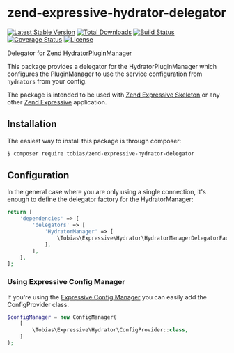 # zend-expressive-hydrator-delegator

[![Latest Stable Version](https://poser.pugx.org/tobias/zend-expressive-hydrator-delegator/v/stable)](https://packagist.org/packages/tobias/zend-expressive-hydrator-delegator)
[![Total Downloads](https://poser.pugx.org/tobias/zend-expressive-hydrator-delegator/downloads)](https://packagist.org/packages/tobias/zend-expressive-hydrator-delegator)
[![Build Status](https://travis-ci.org/tobias-trozowski/zend-expressive-hydrator-delegator.svg?branch=master)](https://travis-ci.org/tobias-trozowski/zend-expressive-hydrator-delegator)
[![Coverage Status](https://coveralls.io/repos/tobias-trozowski/zend-expressive-hydrator-delegator/badge.svg?branch=master)](https://coveralls.io/r/tobias-trozowski/zend-expressive-hydrator-delegator?branch=master)
[![License](https://poser.pugx.org/tobias/zend-expressive-hydrator-delegator/license)](https://packagist.org/packages/tobias/zend-expressive-hydrator-delegator)

Delegator for Zend [HydratorPluginManager](https://github.com/zendframework/zend-hydrator)

This package provides a delegator for the HydratorPluginManager which configures the PluginManager to use the service configuration from ```hydrators``` from your config.

The package is intended to be used with [Zend Expressive Skeleton](https://github.com/zendframework/zend-expressive-skeleton) or any other [Zend Expressive](https://github.com/zendframework/zend-expressive) application.


## Installation

The easiest way to install this package is through composer:

```bash
$ composer require tobias/zend-expressive-hydrator-delegator
```

## Configuration

In the general case where you are only using a single connection, it's enough to define the delegator factory for the HydratorManager:

```php
return [
    'dependencies' => [
        'delegators' => [
            'HydratorManager' => [
                \Tobias\Expressive\Hydrator\HydratorManagerDelegatorFactory::class,
            ],
        ],
    ],
];
```

### Using Expressive Config Manager

If you're using the [Expressive Config Manager](https://github.com/mtymek/expressive-config-manager) you can easily add the ConfigProvider class.

```php
$configManager = new ConfigManager(
    [
        \Tobias\Expressive\Hydrator\ConfigProvider::class,
    ]
);
```